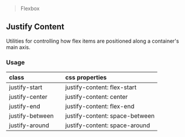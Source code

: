 > Flexbox

## Justify Content

Utilities for controlling how flex items are positioned along a container's main axis.

### Usage

| class |  | css properties |
|:--|:--|:--|
| justify-start |  | justify-content: flex-start |
| justify-center |  | justify-content: center |
| justify-end |  | justify-content: flex-end |
| justify-between |  | justify-content: space-between |
| justify-around |  | justify-content: space-around |

